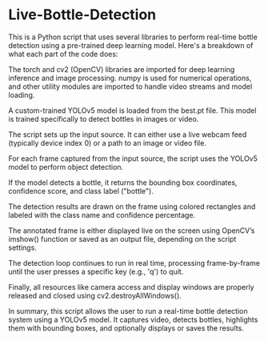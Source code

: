 # Live-Bottle-Detection
This is a Python script that uses several libraries to perform real-time bottle detection using a pre-trained deep learning model. Here's a breakdown of what each part of the code does:

The torch and cv2 (OpenCV) libraries are imported for deep learning inference and image processing. numpy is used for numerical operations, and other utility modules are imported to handle video streams and model loading.

A custom-trained YOLOv5 model is loaded from the best.pt file. This model is trained specifically to detect bottles in images or video.

The script sets up the input source. It can either use a live webcam feed (typically device index 0) or a path to an image or video file.

For each frame captured from the input source, the script uses the YOLOv5 model to perform object detection.

If the model detects a bottle, it returns the bounding box coordinates, confidence score, and class label ("bottle").

The detection results are drawn on the frame using colored rectangles and labeled with the class name and confidence percentage.

The annotated frame is either displayed live on the screen using OpenCV’s imshow() function or saved as an output file, depending on the script settings.

The detection loop continues to run in real time, processing frame-by-frame until the user presses a specific key (e.g., 'q') to quit.

Finally, all resources like camera access and display windows are properly released and closed using cv2.destroyAllWindows().

In summary, this script allows the user to run a real-time bottle detection system using a YOLOv5 model. It captures video, detects bottles, highlights them with bounding boxes, and optionally displays or saves the results.

